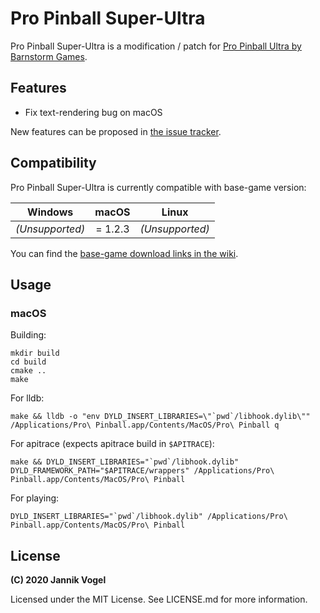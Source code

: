 # Pro Pinball Super-Ultra

Pro Pinball Super-Ultra is a modification / patch for [Pro Pinball Ultra by Barnstorm Games](https://www.pro-pinball.com/).


## Features

* Fix text-rendering bug on macOS

New features can be proposed in [the issue tracker](https://github.com/JayFoxRox/Pro-Pinball-Super-Ultra/issues).


## Compatibility

Pro Pinball Super-Ultra is currently compatible with base-game version:

| Windows         | macOS           | Linux           |
|:---------------:|:---------------:|:---------------:|
| *(Unsupported)* | = 1.2.3         | *(Unsupported)* |

You can find the [base-game download links in the wiki](https://github.com/JayFoxRox/Pro-Pinball-Super-Ultra/wiki/DRM-Free-download).


## Usage

### macOS

Building:

```
mkdir build
cd build
cmake ..
make
```

For lldb:

```
make && lldb -o "env DYLD_INSERT_LIBRARIES=\"`pwd`/libhook.dylib\"" /Applications/Pro\ Pinball.app/Contents/MacOS/Pro\ Pinball q
```

For apitrace (expects apitrace build in `$APITRACE`):

```
make && DYLD_INSERT_LIBRARIES="`pwd`/libhook.dylib" DYLD_FRAMEWORK_PATH="$APITRACE/wrappers" /Applications/Pro\ Pinball.app/Contents/MacOS/Pro\ Pinball
```

For playing:

```
DYLD_INSERT_LIBRARIES="`pwd`/libhook.dylib" /Applications/Pro\ Pinball.app/Contents/MacOS/Pro\ Pinball
```


## License

**(C) 2020 Jannik Vogel**

Licensed under the MIT License. See LICENSE.md for more information.
